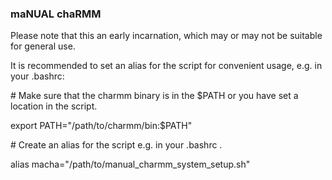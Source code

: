 
### maNUAL chaRMM

Please note that this an early incarnation, which may or may not be suitable for general use.

It is recommended to set an alias for the script for convenient usage, e.g. in your .bashrc:

\# Make sure that the charmm binary is in the $PATH or you have set a location in the script.

export PATH="/path/to/charmm/bin:$PATH"

\# Create an alias for the script e.g. in your .bashrc .

alias macha="/path/to/manual_charmm_system_setup.sh"
